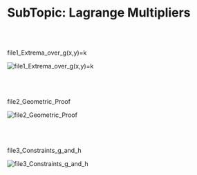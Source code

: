 <h1><div align=”center”><b>SubTopic: Lagrange Multipliers</b></h1></div>
<br/></br>

<tab>file1_Extrema_over_g(x,y)=k

![file1_Extrema_over_g(x,y)=k](https://github.com/vnb09/FSF-mathematics-python-code-archive/blob/fsf_tasks/FSF-2020/calculus-of-several-variables/approximations-and-optimizations/Lagrange-Multipliers/file1_Extrema_over_g(x%2Cy)%3Dk.gif?raw=true)
<br/></br>
<br/></br>

<tab>file2_Geometric_Proof
 
![file2_Geometric_Proof](https://github.com/vnb09/FSF-mathematics-python-code-archive/blob/fsf_tasks/FSF-2020/calculus-of-several-variables/approximations-and-optimizations/Lagrange-Multipliers/file2_Geometric_Proof.gif?raw=true)
<br/></br>
<br/></br>

<tab>file3_Constraints_g_and_h

![file3_Constraints_g_and_h](https://github.com/vnb09/FSF-mathematics-python-code-archive/blob/fsf_tasks/FSF-2020/calculus-of-several-variables/approximations-and-optimizations/Lagrange-Multipliers/file3_Constraints_g_and_h.gif?raw=true)
<br/></br>
<br/></br>
